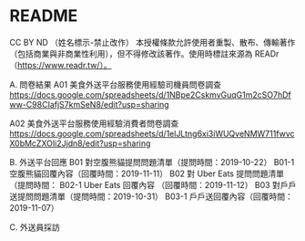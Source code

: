 # README
CC BY ND （姓名標示-禁止改作）
本授權條款允許使用者重製、散布、傳輸著作（包括商業與非商業性利用），但不得修改該著作。使用時標註來源為 READr（https://www.readr.tw/）。 

A. 問卷結果
A01 美食外送平台服務使用經驗司機員問卷調查
https://docs.google.com/spreadsheets/d/1NBpe2CskmvGuqG1m2cSO7hDfww-C98CIafjS7kmSeN8/edit?usp=sharing

A02 美食外送平台服務使用經驗消費者問卷調查 
https://docs.google.com/spreadsheets/d/1elJLtng6xi3iWUQveNMW711fwvcX0bMcZXOIi2Jjdn8/edit?usp=sharing

B. 外送平台回應
B01 對空腹熊貓提問問題清單（提問時間：2019-10-22）
B01-1 空腹熊貓回覆內容（回覆時間：2019-11-11）
B02 對 Uber Eats 提問問題清單（提問時間：
B02-1 Uber Eats 回覆內容 （回覆時間：2019-11-12）
B03 對戶戶送提問問題清單（提問時間：2019-10-31）
B03-1 戶戶送回覆內容（回覆時間：2019-11-07）

C. 外送員採訪
